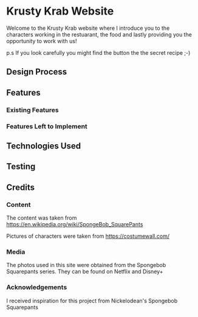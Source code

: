 # Krusty Krab Website

Welcome to the Krusty Krab website where I introduce you to the characters working in the restuarant, the food and lastly providing you the opportunity to work with us!

p.s If you look carefully you might find the button the the secret recipe ;-)

<!-- One or two paragraphs providing an overview of your project. Tell us about your project.

Essentially, this part is your sales pitch. -->

## Design Process

<!-- Provide us insights about your design process, focusing on who this website is for, what it is that they want to achieve and how your project is the best way to help them achieve these things.

In particular, as part of this section we recommend that you provide a list of User Stories, with the following general structure:
- As a user type, I want to perform an action, so that I can achieve a goal.

This section is also where you would share links to any wireframes, mockups, diagrams etc. that you created as part of the design process.
These files should themselves either be included as a pdf file in the project itself (in an separate directory)
Include the Adobe XD wireframe as a folder. You can include the XD share url.  -->

## Features

<!-- In this section, you should go over the different parts of your project, and describe each in a sentence or so. -->

### Existing Features

<!-- - Feature 1 - allows users X to achieve Y, by having them fill out Z
- ...

In addition, you may also use this section to discuss plans for additional features to be implemented in the future: -->

### Features Left to Implement

<!-- - Another feature idea -->

## Technologies Used

<!-- In this section, you should mention all of the languages, frameworks, libraries, and any other tools that you have used to construct this project. For each, provide its name, a link to its official site and a short sentence of why it was used.

- [JQuery](https://jquery.com)
    - The project uses **JQuery** to simplify DOM manipulation. -->

## Testing

<!-- For any scenarios that have not been automated, test the user stories manually and provide as much detail as is relevant. A particularly useful form for describing your testing process is via scenarios, such as:

1. Contact form:
    1. Go to the "Contact Us" page
    2. Try to submit the empty form and verify that an error message about the required fields appears
    3. Try to submit the form with an invalid email address and verify that a relevant error message appears
    4. Try to submit the form with all inputs valid and verify that a success message appears.

In addition, you should mention in this section how your project looks and works on different browsers and screen sizes.

You should also mention in this section any interesting bugs or problems you discovered during your testing, even if you haven't addressed them yet.

If this section grows too long, you may want to split it off into a separate file and link to it from here. -->

## Credits

### Content

The content was taken from https://en.wikipedia.org/wiki/SpongeBob_SquarePants

Pictures of characters were taken from https://costumewall.com/

<!-- - The text for section Y was copied from the [Wikipedia article Z](https://en.wikipedia.org/wiki/Z) -->

### Media

The photos used in this site were obtained from the Spongebob Squarepants series. They can be found on Netflix and Disney+

<!-- - The photos used in this site were obtained from ... -->

### Acknowledgements

I received inspiration for this project from Nickelodean's Spongebob Squarepants

<!-- - I received inspiration for this project from X -->
